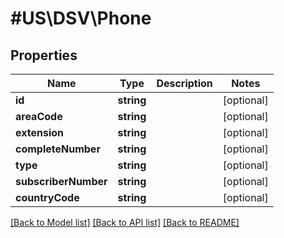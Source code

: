 # #US\DSV\Phone

## Properties

Name | Type | Description | Notes
------------ | ------------- | ------------- | -------------
**id** | **string** |  | [optional]
**areaCode** | **string** |  | [optional]
**extension** | **string** |  | [optional]
**completeNumber** | **string** |  | [optional]
**type** | **string** |  | [optional]
**subscriberNumber** | **string** |  | [optional]
**countryCode** | **string** |  | [optional]


[[Back to Model list]](../) [[Back to API list]](../../Api/US/DSV) [[Back to README]](../../README.md)
